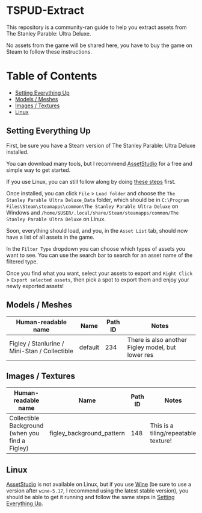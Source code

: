 # TSPUD-Extract
This repository is a community-ran guide to help you extract assets from The Stanley Parable: Ultra Deluxe.

No assets from the game will be shared here, you have to buy the game on Steam to follow these instructions.

# Table of Contents
- [Setting Everything Up](#setting-everything-up)
- [Models / Meshes](#models--meshes)
- [Images / Textures](#images--textures)
- [Linux](#linux)

## Setting Everything Up
First, be sure you have a Steam version of The Stanley Parable: Ultra Deluxe installed.

You can download many tools, but I recommend [AssetStudio](https://github.com/Perfare/AssetStudio) for a free and simple way to get started.

If you use Linux, you can still follow along by doing [these steps](#linux) first.

Once installed, you can click `File` > `Load folder` and choose the `The Stanley Parable Ultra Deluxe_Data` folder, which should be in `C:\Program Files\Steam\steamapps\common\The Stanley Parable Ultra Deluxe` on Windows and `/home/$USER/.local/share/Steam/steamapps/common/The Stanley Parable Ultra Deluxe` on Linux.

Soon, everything should load, and you, in the `Asset List` tab, should now have a list of all assets in the game.

In the `Filter Type` dropdown you can choose which types of assets you want to see. You can use the search bar to search for an asset name of the filtered type.

Once you find what you want, select your assets to export and `Right Click` > `Export selected assets`, then pick a spot to export them and enjoy your newly exported assets!

## Models / Meshes

| Human-readable name | Name | Path ID | Notes |
|---|---|---|---|
|Figley / Stanlurine / Mini-Stan / Collectible | default | 234 | There is also another Figley model, but lower res |

## Images / Textures
| Human-readable name | Name | Path ID | Notes |
|---|---|---|---|
|Collectible Background (when you find a Figley)|figley_background_pattern|148|This is a tiling/repeatable texture!|

## Linux
[AssetStudio](https://github.com/Perfare/AssetStudio) is not available on Linux, but if you use [Wine](https://winehq.org) (be sure to use a version after `wine-5.17`, I recommend using the latest stable version), you should be able to get it running and follow the same steps in [Setting Everything Up](#setting-everything-up).
